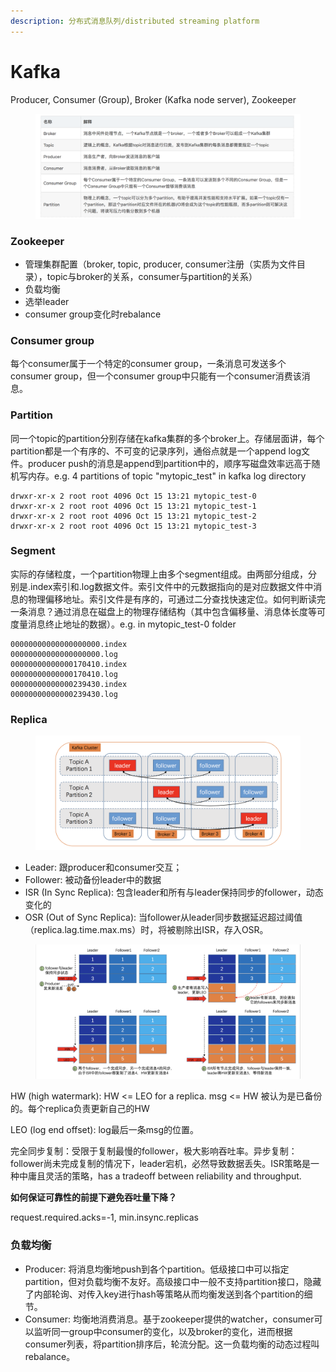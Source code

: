 ```yaml
---
description: 分布式消息队列/distributed streaming platform
---
```


# Kafka

Producer, Consumer (Group), Broker (Kafka node server), Zookeeper

<figure><img src="../.gitbook/assets/kafka components.png" alt="producer must specify the topic when pushing msgs"><figcaption></figcaption></figure>

### Zookeeper

* 管理集群配置（broker, topic, producer, consumer注册（实质为文件目录），topic与broker的关系，consumer与partition的关系）
* 负载均衡
* 选举leader
* consumer group变化时rebalance

### Consumer group

每个consumer属于一个特定的consumer group，一条消息可发送多个consumer group，但一个consumer group中只能有一个consumer消费该消息。

### Partition

同一个topic的partition分别存储在kafka集群的多个broker上。存储层面讲，每个partition都是一个有序的、不可变的记录序列，通俗点就是一个append log文件。producer push的消息是append到partition中的，顺序写磁盘效率远高于随机写内存。e.g. 4 partitions of topic "mytopic\_test" in kafka log directory

```
drwxr-xr-x 2 root root 4096 Oct 15 13:21 mytopic_test-0
drwxr-xr-x 2 root root 4096 Oct 15 13:21 mytopic_test-1
drwxr-xr-x 2 root root 4096 Oct 15 13:21 mytopic_test-2
drwxr-xr-x 2 root root 4096 Oct 15 13:21 mytopic_test-3
```

### Segment

实际的存储粒度，一个partition物理上由多个segment组成。由两部分组成，分别是.index索引和.log数据文件。索引文件中的元数据指向的是对应数据文件中消息的物理偏移地址。索引文件是有序的，可通过二分查找快速定位。如何判断读完一条消息？通过消息在磁盘上的物理存储结构（其中包含偏移量、消息体长度等可度量消息终止地址的数据）。e.g. in mytopic\_test-0 folder

```
00000000000000000000.index
00000000000000000000.log
00000000000000170410.index
00000000000000170410.log
00000000000000239430.index
00000000000000239430.log
```

### Replica

<figure><img src="../.gitbook/assets/kafka replica.png" alt=""><figcaption></figcaption></figure>

* Leader: 跟producer和consumer交互；
* Follower: 被动备份leader中的数据
* ISR (In Sync Replica): 包含leader和所有与leader保持同步的follower，动态变化的
* OSR (Out of Sync Replica): 当follower从leader同步数据延迟超过阈值（replica.lag.time.max.ms）时，将被剔除出ISR，存入OSR。

<figure><img src="../.gitbook/assets/HW &#x26; LEO.png" alt=""><figcaption></figcaption></figure>

HW (high watermark): HW <= LEO for a replica. msg <= HW 被认为是已备份的。每个replica负责更新自己的HW

LEO (log end offset): log最后一条msg的位置。

完全同步复制：受限于复制最慢的follower，极大影响吞吐率。异步复制：follower尚未完成复制的情况下，leader宕机，必然导致数据丢失。ISR策略是一种中庸且灵活的策略，has a tradeoff between reliability and throughput.&#x20;



**如何保证可靠性的前提下避免吞吐量下降？**

request.required.acks=-1, min.insync.replicas



### 负载均衡

* Producer: 将消息均衡地push到各个partition。低级接口中可以指定partition，但对负载均衡不友好。高级接口中一般不支持partition接口，隐藏了内部轮询、对传入key进行hash等策略从而均衡发送到各个partition的细节。
* Consumer: 均衡地消费消息。基于zookeeper提供的watcher，consumer可以监听同一group中consumer的变化，以及broker的变化，进而根据consumer列表，将partition排序后，轮流分配。这一负载均衡的动态过程叫rebalance。





